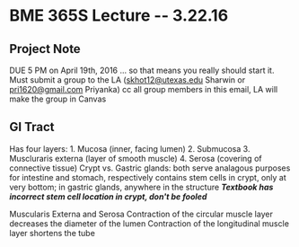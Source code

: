 BME 365S Lecture -- 3.22.16
==
Project Note
-
DUE 5 PM on April 19th, 2016
... so that means you really should start it.
Must submit a group to the LA (skhot12@utexas.edu Sharwin or pri1620@gmail.com Priyanka)
	cc all group members in this email, LA will make the group in Canvas

GI Tract
-
Has four layers:
	1. Mucosa (inner, facing lumen)
	2. Submucosa
	3. Muscluraris externa (layer of smooth muscle)
	4. Serosa (covering of connective tissue)
Crypt vs. Gastric glands:
	both serve analagous purposes for intestine and stomach, respectively
	contains stem cells
		in crypt, only at very bottom; in gastric glands, anywhere in the structure
***Textbook has incorrect stem cell location in crypt, don't be fooled***

Muscularis Externa and Serosa
	Contraction of the circular muscle layer decreases the diameter of the lumen
	Contraction of the longitudinal muscle layer shortens the tube
